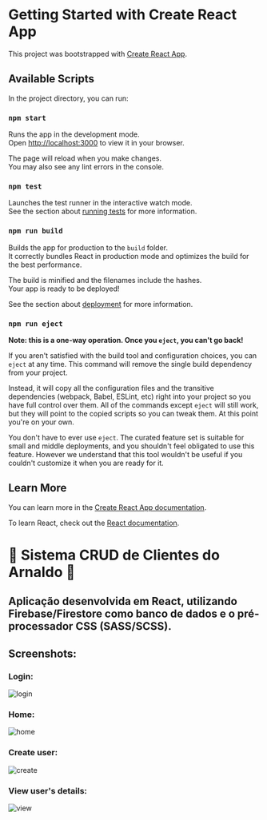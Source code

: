 # Getting Started with Create React App

This project was bootstrapped with [Create React App](https://github.com/facebook/create-react-app).

## Available Scripts

In the project directory, you can run:

### `npm start`

Runs the app in the development mode.\
Open [http://localhost:3000](http://localhost:3000) to view it in your browser.

The page will reload when you make changes.\
You may also see any lint errors in the console.

### `npm test`

Launches the test runner in the interactive watch mode.\
See the section about [running tests](https://facebook.github.io/create-react-app/docs/running-tests) for more information.

### `npm run build`

Builds the app for production to the `build` folder.\
It correctly bundles React in production mode and optimizes the build for the best performance.

The build is minified and the filenames include the hashes.\
Your app is ready to be deployed!

See the section about [deployment](https://facebook.github.io/create-react-app/docs/deployment) for more information.

### `npm run eject`

**Note: this is a one-way operation. Once you `eject`, you can't go back!**

If you aren't satisfied with the build tool and configuration choices, you can `eject` at any time. This command will remove the single build dependency from your project.

Instead, it will copy all the configuration files and the transitive dependencies (webpack, Babel, ESLint, etc) right into your project so you have full control over them. All of the commands except `eject` will still work, but they will point to the copied scripts so you can tweak them. At this point you're on your own.

You don't have to ever use `eject`. The curated feature set is suitable for small and middle deployments, and you shouldn't feel obligated to use this feature. However we understand that this tool wouldn't be useful if you couldn't customize it when you are ready for it.

## Learn More

You can learn more in the [Create React App documentation](https://facebook.github.io/create-react-app/docs/getting-started).

To learn React, check out the [React documentation](https://reactjs.org/).

# 🎨 Sistema CRUD de Clientes do Arnaldo 🎨

## Aplicação desenvolvida em React, utilizando Firebase/Firestore como banco de dados e o pré-processador CSS (SASS/SCSS).

## Screenshots: 
### Login:
![login](https://user-images.githubusercontent.com/25774210/163079801-7378fc40-80e4-43a7-bb0a-184b24077ed2.png)

### Home: 

![home](https://user-images.githubusercontent.com/25774210/163079854-db882dea-6be2-4324-a7ca-97c17d097d9d.png)

### Create user:

![create](https://user-images.githubusercontent.com/25774210/163079862-41fa0560-041d-4826-9b82-0f24cfb2d46c.png)

### View user's details:

![view](https://user-images.githubusercontent.com/25774210/163079877-2c4e6734-e816-4cce-93ed-fde0b6a76330.png)



